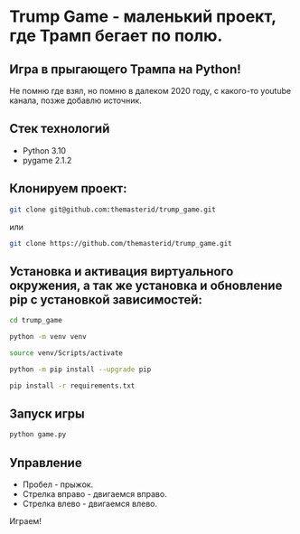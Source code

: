 # Trump Game - маленький проект, где Трамп бегает по полю.

## Игра в прыгающего Трампа на Python!

Не помню где взял, но помню в далеком 2020 году, с какого-то youtube канала, позже добавлю источник.

## Стек технологий
- Python 3.10
- pygame 2.1.2


## Клонируем проект:
```bash
git clone git@github.com:themasterid/trump_game.git
```

или

```bash
git clone https://github.com/themasterid/trump_game.git
```

## Установка и активация виртуального окружения, а так же установка и обновление pip с установкой зависимостей:
```bash
cd trump_game
```
```bash
python -m venv venv
```
```bash
source venv/Scripts/activate
```
```bash
python -m pip install --upgrade pip
```
```bash
pip install -r requirements.txt
```

## Запуск игры

```bash
python game.py
```

## Управление

- Пробел - прыжок.
- Стрелка вправо - двигаемся вправо.
- Стрелка влево - двигаемся влево.

Играем!
